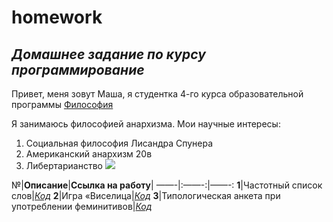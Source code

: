 # homework
## *Домашнее задание по курсу программирование*
Привет, меня зовут Маша, я студентка 4-го курса образовательной программы [Философия](https://www.hse.ru/ba/phil/) 

Я занимаюсь философией анархизма. Мои научные интересы: 
1. Социальная философия Лисандра Спунера 
2. Американский анархизм 20в
3. Либертарианство
![](https://minarchism.com.ua/wp-content/uploads/2018/06/Лисандр-Спунер-777x437.jpg)


№|**Описание**|**Ссылка на работу**|
——-|:——-:|——-:
**1**|Частотный список слов|[*Код*](https://github.com)
**2**|Игра «Виселица|[*Код*](https://github.com)
**3**|Типологическая анкета при употреблении феминитивов|[*Код*](https://github.com)
